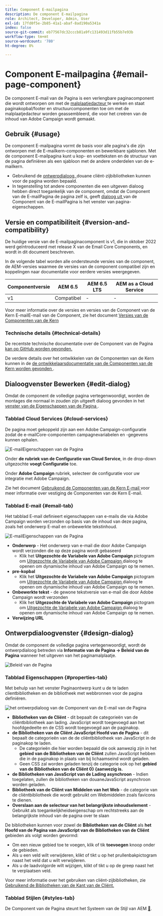 ```yaml
---
title: Component E-mailpagina
description: De component E-mailpagina
role: Architect, Developer, Admin, User
exl-id: 17fd0f5e-2b85-41a1-abaf-8ad190a5341a
index: false
source-git-commit: eb77567dc32cccb81a9fc131493d11fb55b7e93b
workflow-type: tm+mt
source-wordcount: '780'
ht-degree: 0%

---
```



# Component E-mailpagina {#email-page-component}

De component E-mail van de Pagina is een verlengbare paginacomponent die wordt ontworpen om met de [ malplaatjedacteur ](https://experienceleague.adobe.com/docs/experience-manager-cloud-service/sites/authoring/features/templates.html?lang=nl-NL) te werken en staat paginakopbal/footer en structuurcomponenten toe om met de malplaatjedacteur worden geassembleerd, die voor het creëren van de inhoud van Adobe Campaign wordt gemaakt.

## Gebruik {#usage}

De component E-mailpagina vormt de basis voor alle pagina&#39;s die zijn ontworpen met de E-mailkern-componenten en bewerkbare sjablonen. Met de component E-mailpagina kunt u kop- en voetteksten en de structuur van de pagina definiëren als een sjabloon met de andere onderdelen van de e-mailkern.

* Gebruikend de [ ontwerpdialoog, ](#design-dialog) douane cliënt-zijbibliotheken kunnen voor de pagina worden bepaald.
* In tegenstelling tot andere componenten die een uitgeven dialoog hebben direct toegankelijk van de component, omdat de Component van de E-mailPagina de pagina zelf is, geeft [ dialoog uit ](#edit-dialog) van de Component van de E-mailPagina is het venster van pagina-eigenschappen.

## Versie en compatibiliteit {#version-and-compatibility}

De huidige versie van de E-mailpaginacomponent is v1, die in oktober 2022 werd geïntroduceerd met release X van de Email Core Components, en wordt in dit document beschreven.

In de volgende tabel worden alle ondersteunde versies van de component, de AEM-versies waarmee de versies van de component compatibel zijn en koppelingen naar documentatie voor eerdere versies weergegeven.

| Componentversie | AEM 6.5 | AEM 6.5 LTS | AEM as a Cloud Service |
|---|---|---|---|
| v1 | Compatibel | - | - |

Voor meer informatie over de versies en versies van de Component van de Kern E-mailE-mail van de Component, zie het document [ Versies van de Componenten van de Kern ](/help/email/versions.md)

### Technische details {#technical-details}

De recentste technische documentatie over de Component van de Pagina [ kan op GitHub worden gevonden.](https://adobe.com/go/aem_cmp_tech_email_page_v1)

De verdere details over het ontwikkelen van de Componenten van de Kern kunnen in de [ de ontwikkelaarsdocumentatie van de Componenten van de Kern worden gevonden ](/help/developing/overview.md).

## Dialoogvenster Bewerken {#edit-dialog}

Omdat de component de volledige pagina vertegenwoordigt, worden de montages die normaal in zouden zijn uitgeeft dialoog gevonden in het [ venster van de Eigenschappen van de Pagina ](https://experienceleague.adobe.com/docs/experience-manager-cloud-service/sites/authoring/fundamentals/page-properties.html?lang=nl-NL).

### Tabblad Cloud Services {#cloud-services}

De pagina moet gekoppeld zijn aan een Adobe Campaign-configuratie zodat de e-mailCore-componenten campagnevariabelen en -gegevens kunnen ophalen.

![ E-mailEigenschappen van de Pagina ](/help/email/assets/email-page-properties.png)

Onder **de rubriek van de Configuratie van Cloud Service**, in de drop-down uitgezochte **voegt Configuratie** toe.

Onder **Adobe Campaign** rubriek, selecteer de configuratie voor uw integratie met Adobe Campaign.

Zie het document [ Gebruikend de Componenten van de Kern E-mail ](/help/email/using.md) voor meer informatie over vestiging de Componenten van de Kern E-mail.

### Tabblad E-mail {#email-tab}

Het tabblad E-mail definieert eigenschappen van e-mails die via Adobe Campaign worden verzonden op basis van de inhoud van deze pagina, zoals het onderwerp E-mail en onbewerkte tekstinhoud.

![ E-mailEigenschappen van de Pagina ](/help/email/assets/email-page-properties-email.png)

* **Onderwerp** - Het onderwerp van e-mail die door Adobe Campaign wordt verzonden die op deze pagina wordt gebaseerd
   * Klik het **Uitgezochte de Variabele van Adobe Campaign** pictogram om [ Uitgezochte de Variabele van Adobe Campaign ](/help/email/campaign-variables.md) dialoog te openen om dynamische inhoud van Adobe Campaign op te nemen.
* **pre-kopbal**
   * Klik het **Uitgezochte de Variabele van Adobe Campaign** pictogram om [ Uitgezochte de Variabele van Adobe Campaign ](/help/email/campaign-variables.md) dialoog te openen om dynamische inhoud van Adobe Campaign op te nemen.
* **Onbewerkte tekst** - de gewone tekstversie van e-mail die door Adobe Campaign wordt verzonden
   * Klik het **Uitgezochte de Variabele van Adobe Campaign** pictogram om [ Uitgezochte de Variabele van Adobe Campaign ](/help/email/campaign-variables.md) dialoog te openen om dynamische inhoud van Adobe Campaign op te nemen.
* **Verwijzing URL**

## Ontwerpdialoogvenster {#design-dialog}

Omdat de component de volledige pagina vertegenwoordigt, wordt de ontwerpdialoog betreden via **Informatie van de Pagina -> Beleid van de Pagina** wanneer het uitgeven van het paginamalplaatje.

![ Beleid van de Pagina ](/help/assets/page-policy.png)

### Tabblad Eigenschappen {#properties-tab}

Met behulp van het venster Paginaontwerp kunt u de te laden clientbibliotheken en de bibliotheek met webbronnen voor de pagina definiëren.

![ het ontwerpdialoog van de Component van de E-mail van de Pagina ](/help/email/assets/email-page-design.png)

* **Bibliotheken van de Cliënt** - dit bepaalt de categorieën van de cliëntbibliotheek aan lading. JavaScript wordt toegevoegd aan het hoofdgedeelte en de CSS wordt toegevoegd aan de paginakop.
* **de Bibliotheken van de Cliënt JavaScript Hoofd van de Pagina** - dit bepaalt de categorieën van de de cliëntbibliotheek van JavaScript in de paginakop te laden.
   * De categorieën die hier worden bepaald die ook aanwezig zijn in het **gebied van de Bibliotheken van de Cliënt** zullen JavaScript hebben die in de paginakop in plaats van bij lichaamseind wordt geladen.
   * Geen CSS zal worden geladen tenzij de categorie ook op het **gebied van de Bibliotheken van de Cliënt 0&rbrace; &lbrace;aanwezig is.**
* **de Bibliotheken van JavaScript van de Lading asynchroon** - Indien toegelaten, zullen de bibliotheken van douaneJavaScript asynchroon worden geladen.
* **Bibliotheek van de Cliënt van Middelen van het Web** - de categorie van de cliëntbibliotheek die wordt gebruikt om Webmiddelen zoals favicons te dienen.
* **Overslaan aan de selecteur van het belangrijkste inhoudselement** - Gebruikt als toegankelijkheidseigenschap om rechtstreeks aan de belangrijkste inhoud van de pagina over te slaan

De bibliotheken kunnen voor zowel de **Bibliotheken van de Cliënt** als **het Hoofd van de Pagina van JavaScript van de Bibliotheken van de Cliënt** gebieden als volgt worden gevormd:

* Om een nieuw gebied toe te voegen, klik of tik **toevoegen** knoop onder de gebieden.
* Als u een veld wilt verwijderen, klikt of tikt u op het prullenbakpictogram naast het veld dat u wilt verwijderen.
* Als u de laadvolgorde wilt wijzigen, klikt of tikt u op de greep naast het te verplaatsen veld.

Voor meer informatie over het gebruiken van cliënt-zijbibliotheken, zie [ Gebruikend de Bibliotheken van de Kant van de Cliënt.](https://helpx.adobe.com/nl/experience-manager/6-5/sites/developing/using/clientlibs.html)

### Tabblad Stijlen {#styles-tab}

De Component van de Pagina steunt het Systeem van de Stijl van AEM [&#128279;](/help/get-started/authoring.md#component-styling).
